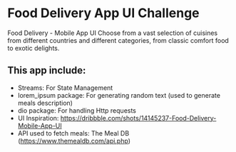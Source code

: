 # Food Delivery App UI Challenge

Food Delivery - Mobile App UI
Choose from a vast selection of cuisines from different countries and different categories,
from classic comfort food to exotic delights.

## This app include:

- Streams: For State Management
- lorem_ipsum package: For generating random text (used to generate meals description) 
- dio package: For handling Http requests
- UI Inspiration: https://dribbble.com/shots/14145237-Food-Delivery-Mobile-App-UI
- API used to fetch meals: The Meal DB (https://www.themealdb.com/api.php)